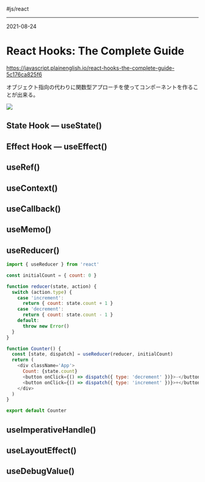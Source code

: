 #js/react 

---
2021-08-24

# React Hooks: The Complete Guide

https://javascript.plainenglish.io/react-hooks-the-complete-guide-5c176ca825f6

オブジェクト指向の代わりに関数型アプローチを使ってコンポーネントを作ることが出来る。

![](https://miro.medium.com/max/700/1*_rLrdzMCsdQZS7D9Zoe4iA.jpeg)

## State Hook — useState()



## Effect Hook — useEffect()



## useRef()



## useContext()


## useCallback()



## useMemo()


## useReducer()


```js
import { useReducer } from 'react'

const initialCount = { count: 0 }

function reducer(state, action) {
  switch (action.type) {
    case 'increment':
      return { count: state.count + 1 }
    case 'decrement':
      return { count: state.count - 1 }
    default:
      throw new Error()
  }
}

function Counter() {
  const [state, dispatch] = useReducer(reducer, initialCount)
  return (
    <div className='App'>
      Count: {state.count}
      <button onClick={() => dispatch({ type: 'decrement' })}>-</button>
      <button onClick={() => dispatch({ type: 'increment' })}>+</button>
    </div>
  )
}

export default Counter
```



## useImperativeHandle()


## useLayoutEffect()



## useDebugValue()


